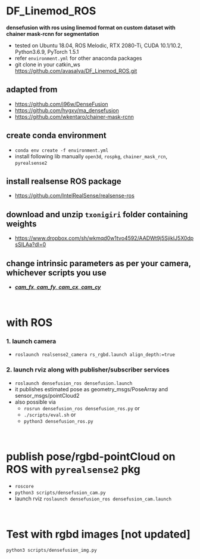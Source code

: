 # DF_Linemod_ROS
**densefusion with ros using linemod format on custom dataset with chainer mask-rcnn for segmentation**
* tested on Ubuntu 18.04, ROS Melodic, RTX 2080-Ti, CUDA 10.1/10.2, Python3.6.9, PyTorch 1.5.1
* refer `environment.yml` for other anaconda packages
* git clone in your catkin_ws https://github.com/avasalya/DF_Linemod_ROS.git

## adapted from
* https://github.com/j96w/DenseFusion
* https://github.com/hygxy/ma_densefusion
* https://github.com/wkentaro/chainer-mask-rcnn

## create conda environment
* `conda env create -f environment.yml`
* install following lib manually
`open3d`,
`rospkg`,
`chainer_mask_rcn`,
`pyrealsense2`

## install realsense ROS package
* https://github.com/IntelRealSense/realsense-ros

## download and unzip `txonigiri` folder containing weights
* https://www.dropbox.com/sh/wkmqd0w1tvo4592/AADWt9j5SjiklJ5X0dpsSILAa?dl=0

## change intrinsic parameters as per your camera, whichever scripts you use
* [***cam_fx***, ***cam_fy***, ***cam_cx***, ***cam_cy***](https://github.com/avasalya/DF_Linemod_ROS/blob/c36b0f4527e654d176c0d4bce205f6bc8701ced4/scripts/densefusion_ros.py#L98)
<br />

# with ROS
### 1. launch camera
* `roslaunch realsense2_camera rs_rgbd.launch align_depth:=true`

### 2. launch rviz along with publisher/subscriber services
* `roslaunch densefusion_ros densefusion.launch`
*  it publishes estimated pose as geometry_msgs/PoseArray and sensor_msgs/pointCloud2
*  also possible via
    * `rosrun densefusion_ros densefusion_ros.py` or
    * `./scripts/eval.sh` or
    * `python3 densefusion_ros.py`

<br />

# publish pose/rgbd-pointCloud on ROS with `pyrealsense2` pkg
* `roscore`
* `python3 scripts/densefusion_cam.py`
*  launch rviz `roslaunch densefusion_ros densefusion_cam.launch`


<br />

# Test with rgbd images [not updated]
`python3 scripts/densefusion_img.py`
